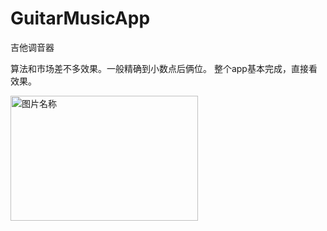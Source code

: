 # GuitarMusicApp
吉他调音器

算法和市场差不多效果。一般精确到小数点后俩位。
整个app基本完成，直接看效果。

<img src="http://zhx02.run8.top/2021/02/28/aae2619140dd925280c1bd9811125467.png" width = "300" height = "200" alt="图片名称" />

